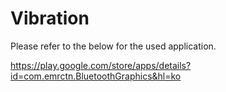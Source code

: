 # Vibration

Please refer to the below for the used application.

https://play.google.com/store/apps/details?id=com.emrctn.BluetoothGraphics&hl=ko
